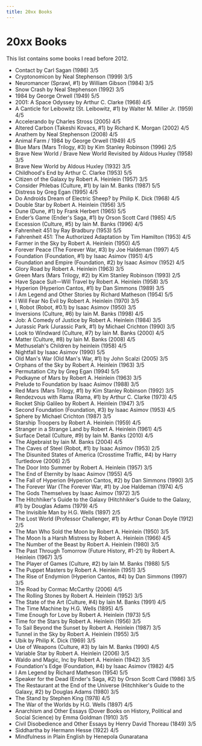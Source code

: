 ```yaml
---
title: 20xx Books
---
```


# 20xx Books

This list contains some books I read before 2012.

- Contact by Carl Sagan (1986) 3/5
- Cryptonomicon by Neal Stephenson (1999) 3/5
- Neuromancer (Sprawl, #1) by William Gibson (1984) 3/5
- Snow Crash by Neal Stephenson (1992) 3/5
- 1984 by George Orwell (1949) 5/5
- 2001: A Space Odyssey by Arthur C. Clarke (1968) 4/5
- A Canticle for Leibowitz (St. Leibowitz, #1) by Walter M. Miller Jr. (1959) 4/5
- Accelerando by Charles Stross (2005) 4/5
- Altered Carbon (Takeshi Kovacs, #1) by Richard K. Morgan (2002) 4/5
- Anathem by Neal Stephenson (2008) 4/5
- Animal Farm / 1984 by George Orwell (1949) 4/5
- Blue Mars (Mars Trilogy, #3) by Kim Stanley Robinson (1996) 2/5
- Brave New World / Brave New World Revisited by Aldous Huxley (1958) 3/5
- Brave New World by Aldous Huxley (1932) 3/5
- Childhood's End by Arthur C. Clarke (1953) 5/5
- Citizen of the Galaxy by Robert A. Heinlein (1957) 3/5
- Consider Phlebas (Culture, #1) by Iain M. Banks (1987) 5/5
- Distress by Greg Egan (1995) 4/5
- Do Androids Dream of Electric Sheep? by Philip K. Dick (1968) 4/5
- Double Star by Robert A. Heinlein (1956) 3/5
- Dune (Dune, #1) by Frank Herbert (1965) 5/5
- Ender’s Game (Ender's Saga, #1) by Orson Scott Card (1985) 4/5
- Excession (Culture, #5) by Iain M. Banks (1996) 4/5
- Fahrenheit 451 by Ray Bradbury (1953) 5/5
- Fahrenheit 451: The Authorized Adaptation by Tim Hamilton (1953) 4/5
- Farmer in the Sky by Robert A. Heinlein (1950) 4/5
- Forever Peace (The Forever War, #3) by Joe Haldeman (1997) 4/5
- Foundation (Foundation, #1) by Isaac Asimov (1951) 4/5
- Foundation and Empire (Foundation, #2) by Isaac Asimov (1952) 4/5
- Glory Road by Robert A. Heinlein (1963) 3/5
- Green Mars (Mars Trilogy, #2) by Kim Stanley Robinson (1993) 2/5
- Have Space Suit—Will Travel by Robert A. Heinlein (1958) 3/5
- Hyperion (Hyperion Cantos, #1) by Dan Simmons (1989) 3/5
- I Am Legend and Other Stories by Richard Matheson (1954) 5/5
- I Will Fear No Evil by Robert A. Heinlein (1970) 3/5
- I, Robot (Robot, #0.1) by Isaac Asimov (1950) 3/5
- Inversions (Culture, #6) by Iain M. Banks (1998) 4/5
- Job: A Comedy of Justice by Robert A. Heinlein (1984) 3/5
- Jurassic Park (Jurassic Park, #1) by Michael Crichton (1990) 3/5
- Look to Windward (Culture, #7) by Iain M. Banks (2000) 4/5
- Matter (Culture, #8) by Iain M. Banks (2008) 4/5
- Methuselah's Children by heinlein (1958) 4/5
- Nightfall by Isaac Asimov (1990) 5/5
- Old Man's War (Old Man's War, #1) by John Scalzi (2005) 3/5
- Orphans of the Sky by Robert A. Heinlein (1963) 3/5
- Permutation City by Greg Egan (1994) 5/5
- Podkayne of Mars by Robert A. Heinlein (1963) 3/5
- Prelude to Foundation by Isaac Asimov (1988) 3/5
- Red Mars (Mars Trilogy, #1) by Kim Stanley Robinson (1992) 3/5
- Rendezvous with Rama (Rama, #1) by Arthur C. Clarke (1973) 4/5
- Rocket Ship Galileo by Robert A. Heinlein (1947) 3/5
- Second Foundation (Foundation, #3) by Isaac Asimov (1953) 4/5
- Sphere by Michael Crichton (1987) 3/5
- Starship Troopers by Robert A. Heinlein (1959) 4/5
- Stranger in a Strange Land by Robert A. Heinlein (1961) 4/5
- Surface Detail (Culture, #9) by Iain M. Banks (2010) 4/5
- The Algebraist by Iain M. Banks (2004) 4/5
- The Caves of Steel (Robot, #1) by Isaac Asimov (1953) 2/5
- The Disunited States of America (Crosstime Traffic, #4) by Harry Turtledove (2006) 2/5
- The Door Into Summer by Robert A. Heinlein (1957) 3/5
- The End of Eternity by Isaac Asimov (1955) 4/5
- The Fall of Hyperion (Hyperion Cantos, #2) by Dan Simmons (1990) 3/5
- The Forever War (The Forever War, #1) by Joe Haldeman (1974) 4/5
- The Gods Themselves by Isaac Asimov (1972) 3/5
- The Hitchhiker's Guide to the Galaxy (Hitchhiker's Guide to the Galaxy, #1) by Douglas Adams (1979) 4/5
- The Invisible Man by H.G. Wells (1897) 2/5
- The Lost World (Professor Challenger, #1) by Arthur Conan Doyle (1912) 2/5
- The Man Who Sold the Moon by Robert A. Heinlein (1950) 3/5
- The Moon Is a Harsh Mistress by Robert A. Heinlein (1966) 4/5
- The Number of the Beast by Robert A. Heinlein (1980) 3/5
- The Past Through Tomorrow (Future History, #1-21) by Robert A. Heinlein (1967) 3/5
- The Player of Games (Culture, #2) by Iain M. Banks (1988) 5/5
- The Puppet Masters by Robert A. Heinlein (1951) 3/5
- The Rise of Endymion (Hyperion Cantos, #4) by Dan Simmons (1997) 3/5
- The Road by Cormac McCarthy (2006) 4/5
- The Rolling Stones by Robert A. Heinlein (1952) 3/5
- The State of the Art (Culture, #4) by Iain M. Banks (1991) 4/5
- The Time Machine by H.G. Wells (1895) 4/5
- Time Enough for Love by Robert A. Heinlein (1973) 5/5
- Time for the Stars by Robert A. Heinlein (1956) 3/5
- To Sail Beyond the Sunset by Robert A. Heinlein (1987) 3/5
- Tunnel in the Sky by Robert A. Heinlein (1955) 3/5
- Ubik by Philip K. Dick (1969) 3/5
- Use of Weapons (Culture, #3) by Iain M. Banks (1990) 4/5
- Variable Star by Robert A. Heinlein (2006) 3/5
- Waldo and Magic, Inc by Robert A. Heinlein (1942) 3/5
- Foundation's Edge (Foundation, #4) by Isaac Asimov (1982) 4/5
- I Am Legend by Richard Matheson (1954) 5/5
- Speaker for the Dead (Ender's Saga, #2) by Orson Scott Card (1986) 3/5
- The Restaurant at the End of the Universe (Hitchhiker's Guide to the Galaxy, #2) by Douglas Adams (1980) 3/5
- The Stand by Stephen King (1978) 4/5
- The War of the Worlds by H.G. Wells (1897) 4/5
- Anarchism and Other Essays (Dover Books on History, Political and Social Science) by Emma Goldman (1910) 3/5
- Civil Disobedience and Other Essays by Henry David Thoreau (1849) 3/5
- Siddhartha by Hermann Hesse (1922) 4/5
- Mindfulness in Plain English by Henepola Gunaratana
